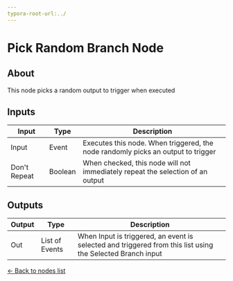 ```yaml
---
typora-root-url:../
---
```


# Pick Random Branch Node

## About

This node picks a random output to trigger when executed

## Inputs
Input | Type | Description
------------ | ------|-------
Input | Event | Executes this node. When triggered, the node randomly picks an output to trigger
Don't Repeat | Boolean | When checked, this node will not immediately repeat the selection of an output

## Outputs
Output | Type| Description
------------ | -------|------
Out | List of Events | When Input is triggered, an event is selected and triggered from this list using the Selected Branch input


[<- Back to nodes list](Nodes)
